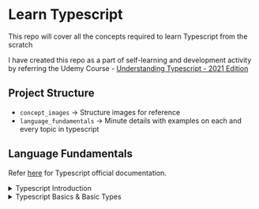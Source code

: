 # Learn Typescript

This repo will cover all the concepts required to learn Typescript from the scratch

I have created this repo as a part of self-learning and development activity by referring the Udemy Course - [Understanding Typescript - 2021 Edition](https://www.udemy.com/course/understanding-typescript)

## Project Structure

-   `concept_images` → Structure images for reference
-   `language_fundamentals` → Minute details with examples on each and every topic in typescript

## Language Fundamentals

Refer [here](https://www.typescriptlang.org/docs/) for Typescript official documentation.

<details>
  <summary>Typescript Introduction</summary>

#### List of topics coverd under this section:

-   [Intro to Typescript](https://github.com/kunalashar25/learn-typescript/blob/main/language_fundamentals/getting_started/intro_to_ts/intro_to_typescript.txt)
-   [Convert JS code to TS code](https://github.com/kunalashar25/learn-typescript/blob/main/language_fundamentals/getting_started/using_typescript)
-   [Advantages of using TS](https://github.com/kunalashar25/learn-typescript/blob/main/language_fundamentals/getting_started/ts_advantages/ts_advantages.txt)
-   [Course Outline](https://github.com/kunalashar25/learn-typescript/blob/main/concept_images/getting_started/course_outline.png)
</details>

<details>
  <summary>Typescript Basics & Basic Types</summary>

#### List of topics coverd under this section:

-   [Using Types](https://github.com/kunalashar25/learn-typescript/blob/main/language_fundamentals/ts_basics_and_basic_types/using_types)
-   [Working with number, strings, and booleans](https://github.com/kunalashar25/learn-typescript/blob/main/language_fundamentals/ts_basics_and_basic_types/working_with_number_strings_booleans)
-   [Object Types](https://github.com/kunalashar25/learn-typescript/blob/main/language_fundamentals/ts_basics_and_basic_types/object_types)
-   [Array Types](https://github.com/kunalashar25/learn-typescript/blob/main/language_fundamentals/ts_basics_and_basic_types/array_types)
-   [Tuple Types](https://github.com/kunalashar25/learn-typescript/blob/main/language_fundamentals/ts_basics_and_basic_types/tuple_types)
-   [Working with Enums](https://github.com/kunalashar25/learn-typescript/blob/main/language_fundamentals/ts_basics_and_basic_types/working_with_enums)
-   [Union Types](https://github.com/kunalashar25/learn-typescript/blob/main/language_fundamentals/ts_basics_and_basic_types/union_types)
-   [Literal Types](https://github.com/kunalashar25/learn-typescript/blob/main/language_fundamentals/ts_basics_and_basic_types/literal_types)
-   [Type Alias or Custom Types](https://github.com/kunalashar25/learn-typescript/blob/main/language_fundamentals/ts_basics_and_basic_types/type_alias_or_custom_types)
-   [Function Return Types and "void"](https://github.com/kunalashar25/learn-typescript/blob/main/language_fundamentals/ts_basics_and_basic_types/function_return_type_and_void)
-   [Functions as Types](https://github.com/kunalashar25/learn-typescript/blob/main/language_fundamentals/ts_basics_and_basic_types/functions_as_types)
-   [Functions Types and Callbacks](https://github.com/kunalashar25/learn-typescript/blob/main/language_fundamentals/ts_basics_and_basic_types/function_types_and_callbacks)
-   [The Unknown Type](https://github.com/kunalashar25/learn-typescript/blob/main/language_fundamentals/ts_basics_and_basic_types/unknown_type)
-   [The Never Type](https://github.com/kunalashar25/learn-typescript/blob/main/language_fundamentals/ts_basics_and_basic_types/never_type)
</details>

